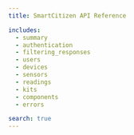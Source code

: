 ```yaml
---
title: SmartCitizen API Reference

includes:
  - summary
  - authentication
  - filtering_responses
  - users
  - devices
  - sensors
  - readings
  - kits
  - components
  - errors

search: true
---
```



